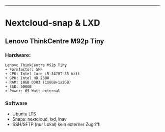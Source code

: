 
---

# Nextcloud-snap & LXD

## Lenovo ThinkCentre M92p Tiny

### **Hardware**:

```
Lenovo ThinkCentre M92p Tiny
+ Formfactor: SFF
+ CPU: Intel Core i5-3470T 35 Watt
+ GPU: Intel HD 2500
+ RAM: 10GB DDR3 (1x8GB+1x2GB)
+ SSD: 500GB 
+ Power: 65 Watt external
```

### Software

* Ubuntu LTS 
* Snaps: nextcloud, lxd, lnav
* SSH/SFTP (nur Lokal) kein externer Zugriff!
